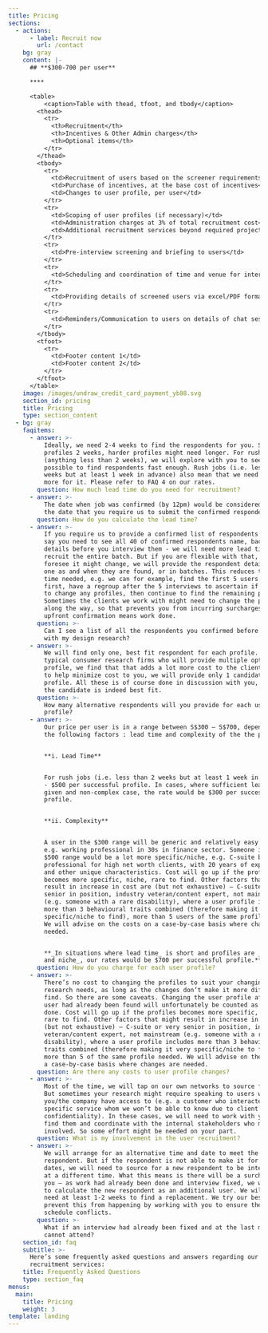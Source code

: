 ```yaml
---
title: Pricing
sections:
  - actions:
      - label: Recruit now
        url: /contact
    bg: gray
    content: |-
      ## **$300-700 per user**

      ****

      <table>
          <caption>Table with thead, tfoot, and tbody</caption>
        <thead>
          <tr>
            <th>Recruitment</th>
            <th>Incentives & Other Admin charges</th>
            <th>Optional items</th>
          </tr>
        </thead>
        <tbody>
          <tr>
            <td>Recruitment of users based on the screener requirements provided (Please see FAQ on the rates per user)</td>
            <td>Purchase of incentives, at the base cost of incentives</td>
            <td>Changes to user profile, per user</td>
          </tr>
          <tr>
            <td>Scoping of user profiles (if necessary)</td>
            <td>Administration charges at 3% of total recruitment cost</td>
            <td>Additional recruitment services beyond required project scope, per user</td>
          </tr>
          <tr>
            <td>Pre-interview screening and briefing to users</td>
          </tr>
          <tr>
            <td>Scheduling and coordination of time and venue for interviews</td>
          </tr>
          <tr>
            <td>Providing details of screened users via excel/PDF format to client</td>
          </tr>
          <tr>
            <td>Reminders/Communication to users on details of chat sessions</td>
          </tr>
        </tbody>
        <tfoot>
          <tr>
            <td>Footer content 1</td>
            <td>Footer content 2</td>
          </tr>
        </tfoot>
      </table>
    image: /images/undraw_credit_card_payment_yb88.svg
    section_id: pricing
    title: Pricing
    type: section_content
  - bg: gray
    faqitems:
      - answer: >-
          Ideally, we need 2-4 weeks to find the respondents for you. Simpler
          profiles 2 weeks, harder profiles might need longer. For rush jobs
          (anything less than 2 weeks), we will explore with you to see if it is
          possible to find respondents fast enough. Rush jobs (i.e. less than 2
          weeks but at least 1 week in advance) also mean that we need to charge
          more for it. Please refer to FAQ 4 on our rates.
        question: How much lead time do you need for recruitment?
      - answer: >-
          The date when job was confirmed (by 12pm) would be considered Day 1 to
          the date that you require us to submit the confirmed respondents.
        question: How do you calculate the lead time?
      - answer: >-
          If you require us to provide a confirmed list of respondents upfront –
          say you need to see all 40 of confirmed respondents name, background,
          details before you interview them - we will need more lead time to
          recruit the entire batch. But if you are flexible with that, or if you
          foresee it might change, we will provide the respondent details one by
          one as and when they are found, or in batches. This reduces the lead
          time needed, e.g. we can for example, find the first 5 users for you
          first, have a regroup after the 5 interviews to ascertain if you need
          to change any profiles, then continue to find the remaining profiles.
          Sometimes the clients we work with might need to change the profiles
          along the way, so that prevents you from incurring surcharges since
          upfront confirmation means work done.
        question: >-
          Can I see a list of all the respondents you confirmed before I proceed
          with my design research?
      - answer: >-
          We will find only one, best fit respondent for each profile. Unlike
          typical consumer research firms who will provide multiple options per
          profile, we find that that adds a lot more cost to the client. Hence,
          to help minimize cost to you, we will provide only 1 candidate per
          profile. All these is of course done in discussion with you, whether
          the candidate is indeed best fit.
        question: >-
          How many alternative respondents will you provide for each user
          profile?
      - answer: >-
          Our price per user is in a range between S$300 – S$700, depending on
          the following factors : lead time and complexity of the the profile.


          **i. Lead Time**


          For rush jobs (i.e. less than 2 weeks but at least 1 week in advance)
          - $500 per successful profile. In cases, where sufficient lead time is
          given and non-complex case, the rate would be $300 per successful
          profile.


          **ii. Complexity**


          A user in the $300 range will be generic and relatively easy to find,
          e.g. working professional in 30s in finance sector. Someone in the
          $500 range would be a lot more specific/niche, e.g. C-suite banking
          professional for high net worth clients, with 20 years of experience
          and other unique characteristics. Cost will go up if the profiles
          becomes more specific, niche, rare to find. Other factors that might
          result in increase in cost are (but not exhaustive) – C-suite or very
          senior in position, industry veteran/content expert, not mainstream
          (e.g. someone with a rare disability), where a user profile includes
          more than 3 behavioural traits combined (therefore making it very
          specific/niche to find), more than 5 users of the same profile needed.
          We will advise on the costs on a case-by-case basis where changes are
          needed.


          **_In situations where lead time_ is short and profiles are _complex
          and niche_, our rates would be $700 per successful profile.**
        question: How do you charge for each user profile?
      - answer: >-
          There’s no cost to changing the profiles to suit your changing
          research needs, as long as the changes don’t make it more difficult to
          find. So there are some caveats. Changing the user profile after the
          user had already been found will unfortunately be counted as work
          done. Cost will go up if the profiles becomes more specific, niche,
          rare to find. Other factors that might result in increase in cost are
          (but not exhaustive) – C-suite or very senior in position, industry
          veteran/content expert, not mainstream (e.g. someone with a rare
          disability), where a user profile includes more than 3 behavioural
          traits combined (therefore making it very specific/niche to find),
          more than 5 of the same profile needed. We will advise on the costs on
          a case-by-case basis where changes are needed.
        question: Are there any costs to user profile changes?
      - answer: >-
          Most of the time, we will tap on our own networks to source for users.
          But sometimes your research might require speaking to users whom only
          you/the company have access to (e.g. a customer who interacted with a
          specific service whom we won’t be able to know due to client
          confidentiality). In these cases, we will need to work with you to
          find them and coordinate with the internal stakeholders who might be
          involved. So some effort might be needed on your part.
        question: What is my involvement in the user recruitment?
      - answer: >-
          We will arrange for an alternative time and date to meet the
          respondent. But if the respondent is not able to make it for any other
          dates, we will need to source for a new respondent to be interviewed
          at a different time. What this means is there will be a surcharge for
          you – as work had already been done and interview fixed, we will need
          to calculate the new respondent as an additional user. We will also
          need at least 1-2 weeks to find a replacement. We try our best to
          prevent this from happening by working with you to ensure there are no
          schedule conflicts.
        question: >-
          What if an interview had already been fixed and at the last minute, I
          cannot attend?
    section_id: faq
    subtitle: >-
      Here’s some frequently asked questions and answers regarding our user
      recruitment services:
    title: Frequently Asked Questions
    type: section_faq
menus:
  main:
    title: Pricing
    weight: 3
template: landing
---
```



